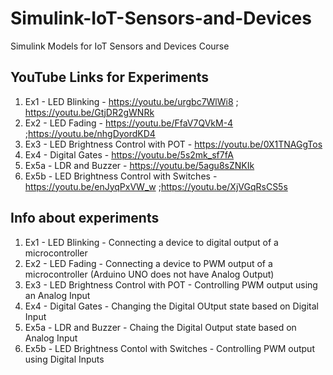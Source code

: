 # Simulink-IoT-Sensors-and-Devices
Simulink Models for IoT Sensors and Devices Course

## YouTube Links for Experiments
1. Ex1 - LED Blinking - https://youtu.be/urgbc7WlWi8 ; https://youtu.be/GtjDR2gWNRk
2. Ex2 - LED Fading - https://youtu.be/FfaV7QVkM-4 ;https://youtu.be/nhgDyordKD4
3. Ex3 - LED Brightness Control with POT - https://youtu.be/0X1TNAGgTos 
4. Ex4 - Digital Gates - https://youtu.be/5s2mk_sf7fA
5. Ex5a - LDR and Buzzer - https://youtu.be/5agu8sZNKIk
6. Ex5b - LED Brightness Control with Switches - https://youtu.be/enJyqPxVW_w ;https://youtu.be/XjVGqRsCS5s 

## Info about experiments
1. Ex1 - LED Blinking - Connecting a device to digital output of a microcontroller
2. Ex2 - LED Fading - Connecting a device to PWM output of a microcontroller (Arduino UNO does not have Analog Output)
3. Ex3 - LED Brightness Control with POT - Controlling PWM output using an Analog Input
4. Ex4 - Digital Gates - Changing the Digital OUtput state based on Digital Input
5. Ex5a - LDR and Buzzer - Chaing the Digital Output state based on Analog Input
6. Ex5b - LED Brightness Contol with Switches - Controlling PWM output using Digital Inputs